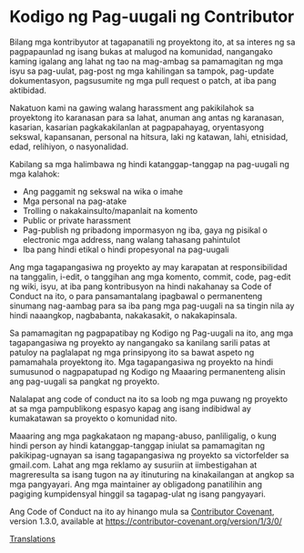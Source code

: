 # Kodigo ng Pag-uugali ng Contributor

Bilang mga kontribyutor at tagapanatili ng proyektong ito, at sa interes ng
sa pagpapaunlad ng isang bukas at malugod na komunidad, nangangako kaming igalang ang lahat ng tao na
mag-ambag sa pamamagitan ng mga isyu sa pag-uulat, pag-post ng mga kahilingan sa tampok, pag-update
dokumentasyon, pagsusumite ng mga pull request o patch, at iba pang aktibidad.

Nakatuon kami na gawing walang harassment ang pakikilahok sa proyektong ito
karanasan para sa lahat, anuman ang antas ng karanasan, kasarian, kasarian
pagkakakilanlan at pagpapahayag, oryentasyong sekswal, kapansanan, personal na hitsura,
laki ng katawan, lahi, etnisidad, edad, relihiyon, o nasyonalidad.

Kabilang sa mga halimbawa ng hindi katanggap-tanggap na pag-uugali ng mga kalahok:

* Ang paggamit ng sekswal na wika o imahe
* Mga personal na pag-atake
* Trolling o nakakainsulto/mapanlait na komento
* Public or private harassment
* Pag-publish ng pribadong impormasyon ng iba, gaya ng pisikal o electronic
  mga address, nang walang tahasang pahintulot
* Iba pang hindi etikal o hindi propesyonal na pag-uugali

Ang mga tagapangasiwa ng proyekto ay may karapatan at responsibilidad na tanggalin, i-edit, o
tanggihan ang mga komento, commit, code, pag-edit ng wiki, isyu, at iba pang kontribusyon
na hindi nakahanay sa Code of Conduct na ito, o para pansamantalang ipagbawal o
permanenteng sinumang nag-aambag para sa iba pang mga pag-uugali na sa tingin nila ay hindi naaangkop,
nagbabanta, nakakasakit, o nakakapinsala.

Sa pamamagitan ng pagpapatibay ng Kodigo ng Pag-uugali na ito, ang mga tagapangasiwa ng proyekto ay nangangako sa kanilang sarili
patas at patuloy na paglalapat ng mga prinsipyong ito sa bawat aspeto ng pamamahala
proyektong ito. Mga tagapangasiwa ng proyekto na hindi sumusunod o nagpapatupad ng Kodigo ng
Maaaring permanenteng alisin ang pag-uugali sa pangkat ng proyekto.

Nalalapat ang code of conduct na ito sa loob ng mga puwang ng proyekto at sa mga pampublikong espasyo
kapag ang isang indibidwal ay kumakatawan sa proyekto o komunidad nito.

Maaaring ang mga pagkakataon ng mapang-abuso, panliligalig, o kung hindi person ay hindi katanggap-tanggap
iniulat sa pamamagitan ng pakikipag-ugnayan sa isang tagapangasiwa ng proyekto sa victorfelder sa gmail.com. Lahat
ang mga reklamo ay susuriin at iimbestigahan at magreresulta sa isang tugon na
ay itinuturing na kinakailangan at angkop sa mga pangyayari. Ang mga maintainer ay
obligadong panatilihin ang pagiging kumpidensyal hinggil sa tagapag-ulat ng isang
pangyayari.


Ang Code of Conduct na ito ay hinango mula sa [Contributor Covenant][homepage],
version 1.3.0, available at https://contributor-covenant.org/version/1/3/0/

[homepage]: https://contributor-covenant.org

[Translations](README.md#nslations)
